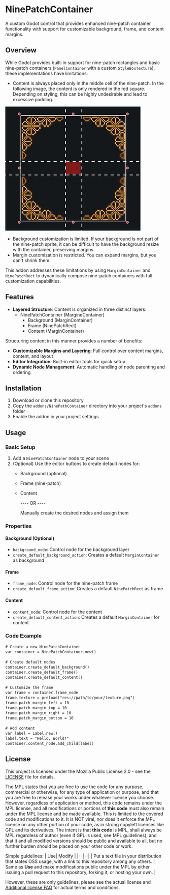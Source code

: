 # NinePatchContainer

A custom Godot control that provides enhanced nine-patch container functionality with support for customizable background, frame, and content margins.

## Overview

While Godot provides built-in support for nine-patch rectangles and basic nine-patch containers  (`PanelContainer` with a custom `StyleBoxTexture`), these implementations have limitations:
- Content is always placed only in the middle cell of the nine-patch.  In the following image, the content is only rendered in the red square.   Depending on styling, this can be highly undesirable and lead to excessive padding.

![PanelContainerMargin](doc/images/PanelContainerMargin.png)

- Background customization is limited.  If your background is not part of the nine-patch sprite, it can be difficult to have the background resize with the  container, preserving margins.
- Margin customization is restricted.  You can expand margins, but you can't shrink them.

This addon addresses these limitations by using `MarginContainer` and `NinePatchRect` to dynamically compose nine-patch containers with full customization capabilities.

## Features

- **Layered Structure**: Content is organized in three distinct layers:
  - NinePatchContainer (MargineContainer)
    - Background (MarginContainer)
    - Frame (NinePatchRect)
    - Content (MarginContainer)


Structuring content in this manner provides a number of benefits:

- **Customizable Margins and Layering**: Full control over content margins, content, and layout
- **Editor Integration**: Built-in editor tools for quick setup
- **Dynamic Node Management**: Automatic handling of node parenting and ordering

## Installation

1. Download or clone this repository
2. Copy the `addons/NinePathContainer` directory into your project's `addons` folder
3. Enable the addon in your project settings

## Usage

### Basic Setup

1. Add a `NinePatchContainer` node to your scene
2. (Optional) Use the editor buttons to create default nodes for:
   - Background (optional)
   - Frame (nine-patch)
   - Content
   
     ---- OR ----
   
     Manually create the desired nodes and assign them

### Properties

#### Background (Optional)
- `background_node`: Control node for the background layer
- `create_default_background_action`: Creates a default `MarginContainer` as background

#### Frame
- `frame_node`: Control node for the nine-patch frame
- `create_default_frame_action`: Creates a default `NinePatchRect` as frame

#### Content
- `content_node`: Control node for the content
- `create_default_content_action`: Creates a default `MarginContainer` for content

### Code Example

```gdscript
# Create a new NinePatchContainer
var container = NinePatchContainer.new()

# Create default nodes
container.create_default_background()
container.create_default_frame()
container.create_default_content()

# Customize the frame
var frame = container.frame_node
frame.texture = preload("res://path/to/your/texture.png")
frame.patch_margin_left = 10
frame.patch_margin_top = 10
frame.patch_margin_right = 10
frame.patch_margin_bottom = 10

# Add content
var label = Label.new()
label.text = "Hello, World!"
container.content_node.add_child(label)
```

## License

This project is licensed under the Mozilla Public License 2.0 - see the [LICENSE](LICENSE) file for details.

The MPL states that you are free to use the code for any purpose, commercial or otherwise, for any type of application or purpose, and that you are free to release your works under whatever license you choose.  However, regardless of application or method, this code remains under the MPL license, and all modifications or portions of **this code** must also remain under the MPL license and be made available.  This is limited to the covered code and modifications to it.  It is NOT viral, nor does it enforce the MPL license on any other portion of your code, as in strong copyleft licenses like GPL and its derivatives.   The intent is that **this code** is MPL, shall always be MPL regardless of author (even if GPL is used, see MPL guidelines), and that it and all modified versions should be public and available to all, but no further burden should be placed on your other code or work.

Simple guidelines:
| Use| Modify |
|--|--|
| Put a text file in your distribution that states OSS usage, with a link to this repository among any others. | Same as **Use** and make modifications public under the MPL by either issuing a pull request to this repository, forking it, or hosting your own. |

However, these are only guidelines, please see the actual license and [Additional license FAQ](https://www.mozilla.org/en-US/MPL/2.0/FAQ/) for actual terms and conditions.
